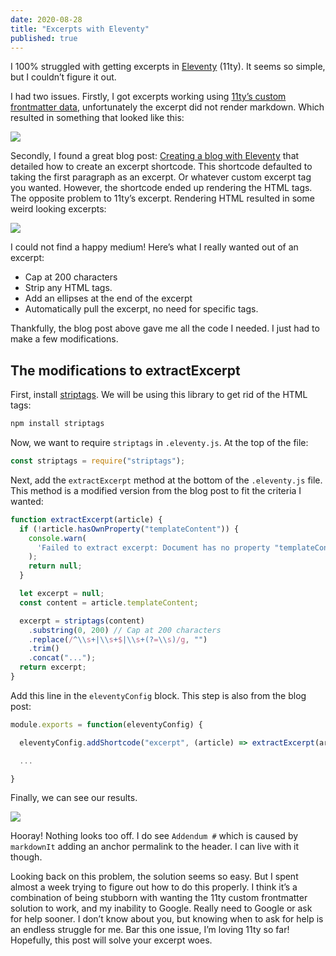 ```yaml
---
date: 2020-08-28
title: "Excerpts with Eleventy"
published: true
---
```

I 100% struggled with getting excerpts in [Eleventy](https://www.11ty.dev/) (11ty). It seems so simple, but I couldn’t figure it out.

I had two issues. Firstly, I got excerpts working using [11ty’s custom frontmatter data](https://www.11ty.dev/docs/data-frontmatter-customize/#example-parse-excerpts-from-content), unfortunately the excerpt did not render markdown. Which resulted in something that looked like this:

![](https://res.cloudinary.com/jonathan-yeong/image/upload/v1598592524/personal-blog/Screen_Shot_2020-08-27_at_9.32.53_PM_eq15uh.png)

Secondly, I found a great blog post: [Creating a blog with Eleventy](https://keepinguptodate.com/pages/2019/06/creating-blog-with-eleventy/) that detailed how to create an excerpt shortcode. This shortcode defaulted to taking the first paragraph as an excerpt. Or whatever custom excerpt tag you wanted. However, the shortcode ended up rendering the HTML tags. The opposite problem to 11ty’s excerpt. Rendering HTML resulted in some weird looking excerpts:

![](https://res.cloudinary.com/jonathan-yeong/image/upload/v1598592542/personal-blog/Screen_Shot_2020-08-27_at_12.50.24_AM_nzvnwt.png)

I could not find a happy medium! Here’s what I really wanted out of an excerpt:

* Cap at 200 characters
* Strip any HTML tags.
* Add an ellipses at the end of the excerpt
* Automatically pull the excerpt, no need for specific tags.

Thankfully, the blog post above gave me all the code I needed. I just had to make a few modifications.

## The modifications to extractExcerpt

First, install [striptags](https://www.npmjs.com/package/striptags). We will be using this library to get rid of the HTML tags:

```bash
npm install striptags

```

Now, we want to require `striptags` in `.eleventy.js`. At the top of the file:

```js
const striptags = require("striptags");

```

Next, add the `extractExcerpt` method at the bottom of the `.eleventy.js` file. This method is a modified version from the blog post to fit the criteria I wanted:

```js
function extractExcerpt(article) {
  if (!article.hasOwnProperty("templateContent")) {
    console.warn(
      'Failed to extract excerpt: Document has no property "templateContent".'
    );
    return null;
  }

  let excerpt = null;
  const content = article.templateContent;

  excerpt = striptags(content)
    .substring(0, 200) // Cap at 200 characters
    .replace(/^\\s+|\\s+$|\\s+(?=\\s)/g, "")
    .trim()
    .concat("...");
  return excerpt;
}

```

Add this line in the `eleventyConfig` block. This step is also from the blog post:

```js
module.exports = function(eleventyConfig) {

  eleventyConfig.addShortcode("excerpt", (article) => extractExcerpt(article));

  ...

}

```

Finally, we can see our results.

![](https://res.cloudinary.com/jonathan-yeong/image/upload/v1598592567/personal-blog/Screen_Shot_2020-08-27_at_1.00.25_AM_rmwf9a.png)

Hooray! Nothing looks too off. I do see `Addendum #` which is caused by `markdownIt` adding an anchor permalink to the header. I can live with it though.

Looking back on this problem, the solution seems so easy. But I spent almost a week trying to figure out how to do this properly. I think it’s a combination of being stubborn with wanting the 11ty custom frontmatter solution to work, and my inability to Google. Really need to Google or ask for help sooner. I don’t know about you, but knowing when to ask for help is an endless struggle for me. Bar this one issue, I’m loving 11ty so far! Hopefully, this post will solve your excerpt woes.